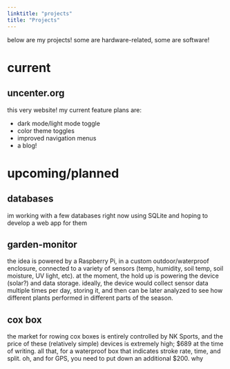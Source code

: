 ```yaml
---
linktitle: "projects"
title: "Projects"
---
```

below are my projects! some are hardware-related, some are software!

# current

## uncenter.org
this very website! my current feature plans are:
- dark mode/light mode toggle
- color theme toggles
- improved navigation menus
- a blog!



# upcoming/planned

## databases
im working with a few databases right now using SQLite and hoping to develop a web app for them

## garden-monitor
the idea is powered by a Raspberry Pi, in a custom outdoor/waterproof enclosure, connected to a variety of sensors (temp, humidity, soil temp, soil moisture, UV light, etc). at the moment, the hold up is powering the device (solar?) and data storage. ideally, the device would collect sensor data multiple times per day, storing it, and then can be later analyzed to see how different plants performed in different parts of the season.

## cox box
the market for rowing cox boxes is entirely controlled by NK Sports, and the price of these (relatively simple) devices is extremely high; $689 at the time of writing. all that, for a waterproof box that indicates stroke rate, time, and split. oh, and for GPS, you need to put down an additional $200. why 